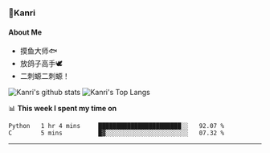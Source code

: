 ### 🌱Kanri
#### About Me
- 摸鱼大师🐟
- 放鸽子高手🕊
- 二刺螈二刺螈！

![Kanri's github stats](https://github-readme-stats.vercel.app/api?username=Yiwen-Chan&show_icons=true&theme=vue&line_height=20)
![Kanri's Top Langs](https://github-readme-stats.vercel.app/api/top-langs/?username=Yiwen-Chan&layout=compact&theme=vue&card_width=270)

📊 **This week I spent my time on**
<!--START_SECTION:waka-->
```text
Python   1 hr 4 mins     ███████████████████████░░   92.07 % 
C        5 mins          █▓░░░░░░░░░░░░░░░░░░░░░░░   07.32 % 
```
<!--END_SECTION:waka-->

***

